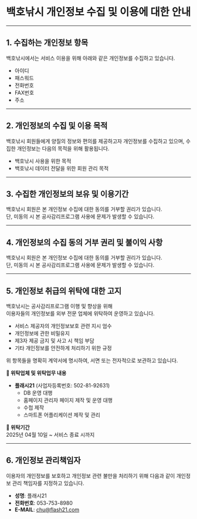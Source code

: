 # 백호낚시 개인정보 수집 및 이용에 대한 안내

---

## 1. 수집하는 개인정보 항목

백호낚시에서는 서비스 이용을 위해 아래와 같은 개인정보를 수집하고 있습니다.

- 아이디  
- 패스워드  
- 전화번호  
- FAX번호  
- 주소  

---

## 2. 개인정보의 수집 및 이용 목적

백호낚시 회원들에게 양질의 정보와 편의를 제공하고자 개인정보를 수집하고 있으며, 수집한 개인정보는 다음의 목적을 위해 활용됩니다.

- 백호낚시 사용을 위한 목적  
- 백호낚시 데이터 전달을 위한 회원 관리 목적  

---

## 3. 수집한 개인정보의 보유 및 이용기간

백호낚시 회원은 본 개인정보 수집에 대한 동의를 거부할 권리가 있습니다.  
단, 미동의 시 본 공사감리프로그램 사용에 문제가 발생할 수 있습니다.

---

## 4. 개인정보의 수집 동의 거부 권리 및 불이익 사항

백호낚시 회원은 본 개인정보 수집에 대한 동의를 거부할 권리가 있습니다.  
단, 미동의 시 본 공사감리프로그램 사용에 문제가 발생할 수 있습니다.

---

## 5. 개인정보 취급의 위탁에 대한 고지

백호낚시는 공사감리프로그램 이행 및 향상을 위해  
이용자들의 개인정보를 외부 전문 업체에 위탁하여 운영하고 있습니다.

- 서비스 제공자의 개인정보보호 관련 지시 엄수  
- 개인정보에 관한 비밀유지  
- 제3자 제공 금지 및 사고 시 책임 부담  
- 기타 개인정보를 안전하게 처리하기 위한 규정  

위 항목들을 명확히 계약서에 명시하여, 서면 또는 전자적으로 보관하고 있습니다.

**📌 위탁업체 및 위탁업무 내용**  
- **플래시21** (사업자등록번호: 502-81-92631)  
  - DB 운영 대행  
  - 홈페이지 관리자 페이지 제작 및 운영 대행  
  - 수첩 제작  
  - 스마트폰 어플리케이션 제작 및 관리  

**📆 위탁기간**  
2025년 04월 10일 ~ 서비스 종료 시까지

---

## 6. 개인정보 관리책임자

이용자의 개인정보를 보호하고 개인정보 관련 불만을 처리하기 위해 다음과 같이 개인정보 관리 책임자를 지정하고 있습니다.

- **성명**: 플래시21  
- **전화번호**: 053-753-8980  
- **E-MAIL**: chu@flash21.com  
